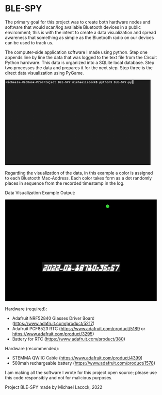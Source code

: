 # BLE-SPY

The primary goal for this project was to create both hardware nodes and software that would scan/log available Bluetooth devices in a public environment; this is with the intent to create a data visualization and spread awareness that something as simple as the Bluetooth radio on our devices can be used to track us.

The computer-side application software I made using python.  Step one appends line by line the data that was logged to the text file from the Circuit Python hardware.  This data is organized into a SQLite local database.  Step two processes the data and prepares it for the next step.  Step three is the direct data visualization using PyGame.

![Alt Text](https://raw.githubusercontent.com/MichaelLacock/BLE-SPY/main/examples/application_step1.gif)

Regarding the visualization of the data, in this example a color is assigned to each Bluetooth Mac-Address.  Each color takes form as a dot randomly places in sequence from the recorded timestamp in the log.

Data Visualization Example Output:

![Alt Text](https://raw.githubusercontent.com/MichaelLacock/BLE-SPY/main/examples/output_example.gif)

Hardware (required):
- Adafruit NRF52840 Glasses Driver Board (https://www.adafruit.com/product/5217)
- Adafruit PCF8523 RTC (https://www.adafruit.com/product/5189 or https://www.adafruit.com/product/3295)
- Battery for RTC (https://www.adafruit.com/product/380)

Hardware (recommended):
- STEMMA QWIIC Cable (https://www.adafruit.com/product/4399)
- 500mah rechargeable battery (https://www.adafruit.com/product/1578)

I am making all the software I wrote for this project open source; please use this code responsibly and not for malicious purposes.
 
Project BLE-SPY made by Michael Lacock, 2022

